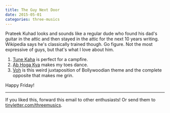 ```yaml
---
title: The Guy Next Door
date: 2015-05-01
categories: three-musics
---
```


Prateek Kuhad looks and sounds like a regular dude who found his dad's guitar in the attic and then stayed in the attic for the next 10 years writing. Wikipedia says he's classically trained though. Go figure. Not the most expressive of guys, but that's what I love about him.

<ol>
	<li>
<a href="https://www.youtube.com/watch?v=7spFSj9XKfA">Tune Kaha</a> is perfect for a campfire.</li>
	<li>
<a href="https://www.youtube.com/watch?v=vCpEaBCd9xA">Ab Hoga Kya</a> makes my toes dance. </li>
	<li>
<a href="https://www.youtube.com/watch?v=cAg6Hr61vi8">Voh</a> is this weird juxtaposition of Bollywoodian theme and the complete opposite that makes me grin. </li>
</ol>
Happy Friday!
 
<hr> If you liked this, forward this email to other enthusiasts! Or send them to <a href="http://tinyletter.com/threemusics">tinyletter.com/threemusics</a>.
